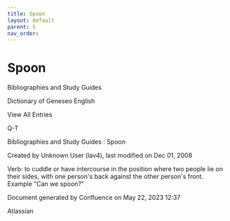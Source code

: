 ```yaml
---
title: Spoon
layout: default
parent: S
nav_order:
---
```


# Spoon

Bibliographies and Study Guides

Dictionary of Geneseo English

View All Entries

Q-T

Bibliographies and Study Guides : Spoon

Created by  Unknown User (lav4), last modified on Dec 01, 2008

Verb: to cuddle or have intercourse in the position where two people lie on their sides, with one person's back against the other person's front. Example &quot;Can we spoon?&quot;

Document generated by Confluence on May 22, 2023 12:37

Atlassian

